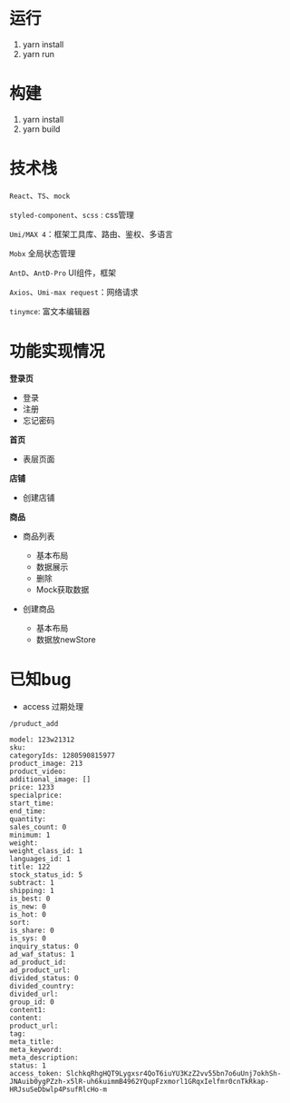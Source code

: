 # 运行
1. yarn install
2. yarn run

# 构建

1. yarn install
2. yarn build


# 技术栈


`React`、`TS`、`mock`

`styled-component`、`scss` : css管理

`Umi/MAX 4`：框架工具库、路由、鉴权、多语言

`Mobx` 全局状态管理

`AntD`、`AntD-Pro` UI组件，框架

`Axios`、`Umi-max request`：网络请求

`tinymce`: 富文本编辑器


# 功能实现情况

**登录页**

- 登录
- 注册
- 忘记密码

**首页**

- 表层页面

**店铺**

- 创建店铺


**商品**

- 商品列表
    - 基本布局
    - 数据展示
    - 删除
    - Mock获取数据

- 创建商品
    - 基本布局
    - 数据放newStore
    

# 已知bug

- access 过期处理


```
/pruduct_add 

model: 123w21312
sku: 
categoryIds: 1280590815977
product_image: 213
product_video: 
additional_image: []
price: 1233
specialprice: 
start_time: 
end_time: 
quantity: 
sales_count: 0
minimum: 1
weight: 
weight_class_id: 1
languages_id: 1
title: 122
stock_status_id: 5
subtract: 1
shipping: 1
is_best: 0
is_new: 0
is_hot: 0
sort: 
is_share: 0
is_sys: 0
inquiry_status: 0
ad_waf_status: 1
ad_product_id: 
ad_product_url: 
divided_status: 0
divided_country: 
divided_url:   
group_id: 0
content1: 
content: 
product_url: 
tag: 
meta_title: 
meta_keyword: 
meta_description: 
status: 1
access_token: SlchkqRhgHQT9Lygxsr4QoT6iuYU3KzZ2vv55bn7o6uUnj7okhSh-JNAuib0ygPZzh-x5lR-uh6kuimmB4962YQupFzxmorl1GRqxIelfmr0cnTkRkap-HRJsuSeDbwlp4PsufRlcHo-m

```